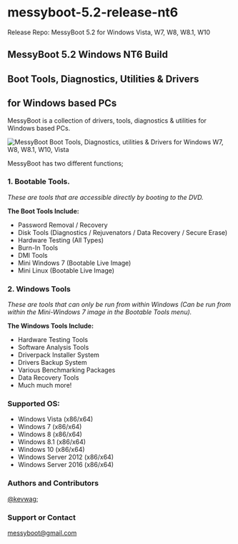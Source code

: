 # messyboot-5.2-release-nt6
Release Repo: MessyBoot 5.2 for Windows Vista, W7, W8, W8.1, W10
<html>
  <head>
    <meta charset='utf-8'>
    <meta http-equiv="X-UA-Compatible" content="chrome=1">
    <link rel="stylesheet" type="text/css" href="stylesheets/stylesheet.css" media="screen">
    <link rel="stylesheet" type="text/css" href="stylesheets/github-dark.css" media="screen">
    <link rel="stylesheet" type="text/css" href="stylesheets/print.css" media="print">
    <title>Messyboot-5.2-release-nt6 by MessyBoot</title>
  </head>
  <body>
    <div class="container">
      <section id="main_content">
        <h1>
<a id="messyboot-52-windows-nt6-build" class="anchor" href="#messyboot-52-windows-nt6-build" aria-hidden="true"><span class="octicon octicon-link"></span></a>MessyBoot 5.2 Windows NT6 Build</h1>

<h2>
<a id="boot-tools-diagnostics-utilities--drivers" class="anchor" href="#boot-tools-diagnostics-utilities--drivers" aria-hidden="true"><span class="octicon octicon-link"></span></a>Boot Tools, Diagnostics, Utilities &amp; Drivers</h2>

<h2>
<a id="for-windows-based-pcs" class="anchor" href="#for-windows-based-pcs" aria-hidden="true"><span class="octicon octicon-link"></span></a>for Windows based PCs</h2>

<p>MessyBoot is a collection of drivers, tools, diagnostics &amp; utilities for Windows based PCs.</p>
<img src="https://scontent.xx.fbcdn.net/hphotos-xfa1/v/t1.0-9/10590498_1537280476582555_6803261797527356853_n.jpg?oh=efb68bc515c0474c3a813798f51a6e9c&oe=5707C045" alt="MessyBoot Boot Tools, Diagnostics, utilities &amp; Drivers for Windows W7, W8, W8.1, W10, Vista"></p>

<p>MessyBoot has two different functions;</p>

<h3>
<a id="1-bootable-tools" class="anchor" href="#1-bootable-tools" aria-hidden="true"><span class="octicon octicon-link"></span></a>1. Bootable Tools.</h3>

<p><em>These are tools that are accessible directly by booting to the DVD.</em></p>

<p><strong>The Boot Tools Include:</strong></p>
<ul>
<li>Password Removal / Recovery</li>
<li>Disk Tools (Diagnostics / Rejuvenators / Data Recovery / Secure Erase)</li>
<li>Hardware Testing (All Types)</li>
<li>Burn-In Tools</li>
<li>DMI Tools</li>
<li>Mini Windows 7 (Bootable Live Image)</li>
<li>Mini Linux (Bootable Live Image)</li>
</ul>

<h3>
<a id="2-windows-tools" class="anchor" href="#2-windows-tools" aria-hidden="true"><span class="octicon octicon-link"></span></a>2. Windows Tools</h3>

<p><em>These are tools that can only be run from within Windows</em>
<em>(Can be run from within the Mini-Windows 7 image in the Bootable Tools menu).</em></p>

<p><strong>The Windows Tools Include:</strong>
<ul>
<li>Hardware Testing Tools</li>
<li>Software Analysis Tools</li>
<li>Driverpack Installer System</li>
<li>Drivers Backup System</li>
<li>Various Benchmarking Packages</li>
<li>Data Recovery Tools</li>
<li>Much much more!</li></ul></p>

<h3>
<a id="supported-os" class="anchor" href="#supported-os" aria-hidden="true"><span class="octicon octicon-link"></span></a>Supported OS:</h3>

<ul>
<li>Windows Vista (x86/x64)</li>
<li>Windows 7 (x86/x64)</li>
<li>Windows 8 (x86/x64)</li>
<li>Windows 8.1 (x86/x64)</li>
<li>Windows 10 (x86/x64)</li>
<li>Windows Server 2012 (x86/x64)</li>
<li>Windows Server 2016 (x86/x64)</li>
</ul>

<h3>
<a id="authors-and-contributors" class="anchor" href="#authors-and-contributors" aria-hidden="true"><span class="octicon octicon-link"></span></a>Authors and Contributors</h3>

<p><a href="https://github.com/kevwag" class="user-mention">@kevwag</a>;</p>

<h3>
<a id="support-or-contact" class="anchor" href="#support-or-contact" aria-hidden="true"><span class="octicon octicon-link"></span></a>Support or Contact</h3>

<p><a href="mailto:messyboot@gmail.com">messyboot@gmail.com</a></p>
      </section>
    </div>

    
  </body>
</html>
